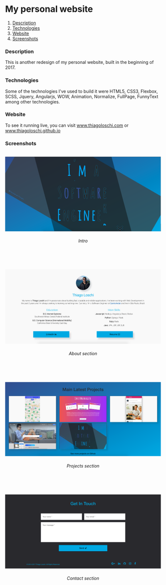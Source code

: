 # My personal website

1. [Description](#description)
2. [Technologies](#technologies)
3. [Website](#website)
4. [Screenshots](#screenshots)

### Description
This is another redesign of my personal website, built in the beginning of 2017. 
<br /> 

### Technologies
Some of the technologies I've used to build it were HTML5, CSS3, Flexbox, SCSS, Jquery, Angularjs, WOW, Animation, Normalize, FullPage, FunnyText among other technologies.
<br />

### Website
To see it running live, you can visit www.thiagoloschi.com or www.thiagoloschi.github.io
<br />

### Screenshots
<br /> 

<img src="public/img/site.png"/>
<h6 align="center">Intro</h6>
<br/><br/><br/>

<img src="public/img/about.png"/>
<h6 align="center">About section</h6>
<br/><br/><br/>

<img src="public/img/projects.png"/>
<h6 align="center">Projects section</h6>
<br/><br/><br/>

<img src="public/img/contact.png"/>
<h6 align="center">Contact section</h6>
<br/><br/><br/>
